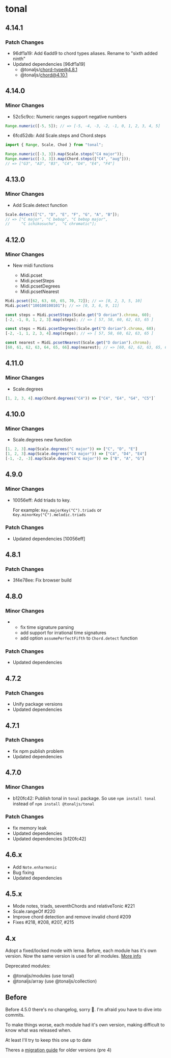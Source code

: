 # tonal

## 4.14.1

### Patch Changes

- 96df1a19: Add 6add9 to chord types aliases. Rename to "sixth added ninth"
- Updated dependencies [96df1a19]
  - @tonaljs/chord-type@4.8.1
  - @tonaljs/chord@4.10.1

## 4.14.0

### Minor Changes

- 52c5c9cc: Numeric ranges support negative numbers

```js
Range.numeric([-5, 5]); // => [-5, -4, -3, -2, -1, 0, 1, 2, 3, 4, 5]
```

- 6fcd52db: Add Scale.steps and Chord.steps

```js
import { Range, Scale, Chod } from "tonal";

Range.numeric([-3, 3]).map(Scale.steps("C4 major"));
Range.numeric([-3, 3]).map(Chord.steps(["C4", "aug"]));
// => ["G3", "A3", "B3", "C4", "D4", "E4", "F4"]
```

## 4.13.0

### Minor Changes

- Add Scale.detect function

```js
Scale.detect(["C", "D", "E", "F", "G", "A", "B"]);
// => ["C major", "C bebop", "C bebop major",
//     "C ichikosucho",  "C chromatic"];
```

## 4.12.0

### Minor Changes

- New midi functions

  - Midi.pcset
  - Midi.pcsetSteps
  - Midi.pcsetDegrees
  - Midi.pcsetNearest

```js
Midi.pcset([62, 63, 60, 65, 70, 72]); // => [0, 2, 3, 5, 10]
Midi.pcset("100100100101"); // => [0, 3, 6, 9, 11]

const steps = Midi.pcsetSteps(Scale.get("D dorian").chroma, 60);
[-2, -1, 0, 1, 2, 3].map(steps); // => [ 57, 58, 60, 62, 63, 65 ]

const steps = Midi.pcsetDegrees(Scale.get("D dorian").chroma, 60);
[-2, -1, 1, 2, 3, 4].map(steps); // => [ 57, 58, 60, 62, 63, 65 ]

const nearest = Midi.pcsetNearest(Scale.get("D dorian").chroma);
[60, 61, 62, 63, 64, 65, 66].map(nearest); // => [60, 62, 62, 63, 65, 65, 67]
```

## 4.11.0

### Minor Changes

- Scale.degrees

```js
[1, 2, 3, 4].map(Chord.degrees("C4")) => ["C4", "E4", "G4", "C5"]`
```

## 4.10.0

### Minor Changes

- Scale.degrees new function

```js
[1, 2, 3].map(Scale.degrees("C major")) => ["C", "D", "E"]
[1, 2, 3].map(Scale.degrees("C4 major")) => ["C4", "D4", "E4"]
[-1, -2, -3].map(Scale.degrees("C major")) => ["B", "A", "G"]
```

## 4.9.0

### Minor Changes

- 10056eff: Add triads to key.

  For example: `Key.majorKey("C").triads` or `Key.minorKey("C").melodic.triads`

### Patch Changes

- Updated dependencies [10056eff]

## 4.8.1

### Patch Changes

- 3f4e78ee: Fix browser build

## 4.8.0

### Minor Changes

- - fix time signature parsing
  - add support for irrational time signatures
  - add option `assumePerfectFifth` to `Chord.detect` function

### Patch Changes

- Updated dependencies

## 4.7.2

### Patch Changes

- Unify package versions
- Updated dependencies

## 4.7.1

### Patch Changes

- fix npm publish problem
- Updated dependencies

## 4.7.0

### Minor Changes

- b120fc42: Publish tonal in `tonal` package. So use `npm install tonal` instead of `npm install @tonaljs/tonal`

### Patch Changes

- fix memory leak
- Updated dependencies
- Updated dependencies [b120fc42]

## 4.6.x

- Add `Note.enharmonic`
- Bug fixing
- Updated dependencies

## 4.5.x

- Mode notes, triads, seventhChords and relativeTonic #221
- Scale.rangeOf #220
- Improve chord detection and remove invalid chord #209
- Fixes #218, #208, #207, #215

## 4.x

Adopt a fixed/locked mode with lerna. Before, each module has it's own version. Now the same version is used for all modules. [More info](https://github.com/lerna/lerna#fixedlocked-mode-default)

Deprecated modules:

- @tonaljs/modules (use tonal)
- @tonaljs/array (use @tonaljs/collection)

## Before

Before 4.5.0 there's no changelog, sorry 🙏. I'm afraid you have to dive into commits.

To make things worse, each module had it's own version, making difficult to know what was released when.

At least I'll try to keep this one up to date

Theres a [migration guide](migration-guide.md) for older versions (pre 4)
